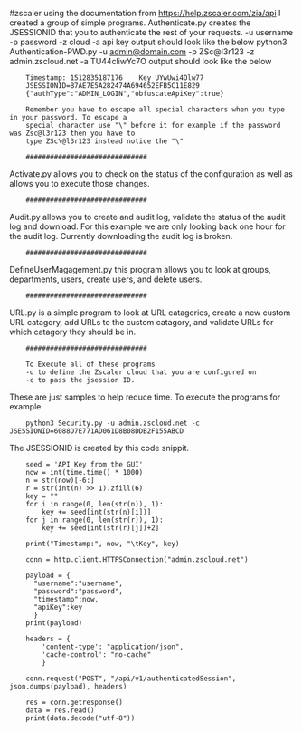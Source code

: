 #zscaler
using the documentation from https://help.zscaler.com/zia/api I created a group of simple programs. 
Authenticate.py creates the JSESSIONID that you to authenticate the rest of your requests. 
        -u username 
        -p password
        -z cloud
        -a api key
output should look like the below
        python3 Authentication-PWD.py -u admin@domain.com -p ZSc\@l3r123 -z admin.zscloud.net -a TU44cliwYc7O
        output should look like the below

        Timestamp: 1512835187176 	Key UYwUwi4Olw77
        JSESSIONID=B7AE7E5A282474A694652EFB5C11E829
        {"authType":"ADMIN_LOGIN","obfuscateApiKey":true}

        Remember you have to escape all special characters when you type in your password. To escape a 
        special character use "\" before it for example if the password was Zsc@l3r123 then you have to 
        type ZSc\@l3r123 instead notice the "\"
        
        ##############################
        
Activate.py allows you to check on the status of the configuration as well as allows you to execute those changes. 

        ##############################
        
Audit.py allows you to create and audit log, validate the status of the audit log and download. For this example we are only looking back one hour for the audit log. Currently downloading the audit log is broken. 
        
        ##############################
        
DefineUserMagagement.py this program allows you to look at groups, departments, users, create users, and delete users. 
        
        ##############################
        
URL.py is a simple program to look at URL catagories, create a new custom URL catagory, add URLs to the custom catagory, and validate URLs for which catagory they should be in. 
        
        ##############################
        
        To Execute all of these programs 
        -u to define the Zscaler cloud that you are configured on 
        -c to pass the jsession ID. 
        

These are just samples to help reduce time. To execute the programs for example 
        
        python3 Security.py -u admin.zscloud.net -c JSESSIONID=6088D7E771AD061D8B08DDB2F155ABCD
        
The JSESSIONID is created by this code snippit. 

        seed = 'API Key from the GUI'
        now = int(time.time() * 1000)
        n = str(now)[-6:]
        r = str(int(n) >> 1).zfill(6)
        key = ""
        for i in range(0, len(str(n)), 1):
            key += seed[int(str(n)[i])]
        for j in range(0, len(str(r)), 1):
            key += seed[int(str(r)[j])+2]

        print("Timestamp:", now, "\tKey", key)

        conn = http.client.HTTPSConnection("admin.zscloud.net")

        payload = {
          "username":"username",
          "password":"password",
          "timestamp":now,
          "apiKey":key
          }
        print(payload)

        headers = {
            'content-type': "application/json",
            'cache-control': "no-cache"
            }

        conn.request("POST", "/api/v1/authenticatedSession", json.dumps(payload), headers)

        res = conn.getresponse()
        data = res.read()
        print(data.decode("utf-8"))
